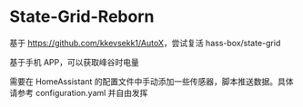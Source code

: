 # State-Grid-Reborn

基于 <https://github.com/kkevsekk1/AutoX>，尝试复活 hass-box/state-grid

基于手机 APP，可以获取峰谷时电量

需要在 HomeAssistant 的配置文件中手动添加一些传感器，脚本推送数据。具体请参考 configuration.yaml 并自由发挥
